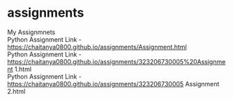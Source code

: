 # assignments
My Assignmnets\
Python Assignment Link - https://chaitanya0800.github.io/assignments/Assignment.html \
Python Assignment Link - https://chaitanya0800.github.io/assignments/323206730005%20Assignment 1.html \
Python Assignment Link - https://chaitanya0800.github.io/assignments/323206730005 Assignment 2.html


